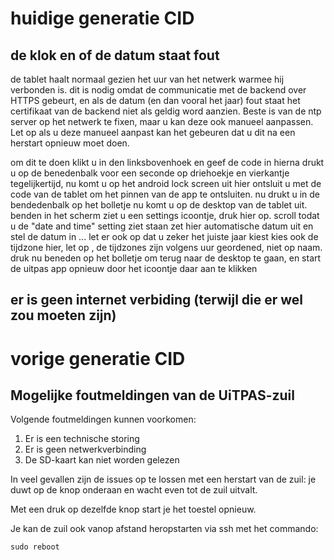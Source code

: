 ---
---
# huidige generatie CID 

## de klok en of de datum staat fout 
de tablet haalt normaal gezien het uur van het netwerk warmee hij verbonden is. 
dit is nodig omdat de communicatie met de backend over HTTPS gebeurt, en als de datum (en dan vooral het jaar) fout staat het certifikaat van de backend niet als geldig word aanzien. 
Beste is van de ntp server op het netwerk te fixen, maar u kan deze ook manueel aanpassen. 
Let op als u deze manueel aanpast kan het gebeuren dat u dit na een herstart opnieuw moet doen. 

om dit te doen klikt u in den linksbovenhoek en geef de code in 
hierna drukt u op de benedenbalk voor een seconde op driehoekje en vierkantje tegelijkertijd, nu komt u op het android lock screen uit 
hier ontsluit u met de code van de tablet om het pinnen van de app te ontsluiten. 
nu drukt u in de bendedenbalk op het bolletje 
nu komt u op de desktop van de tablet uit. 
benden in het scherm ziet u een settings icoontje, druk hier op. 
scroll todat u de "date and time" setting ziet staan 
zet hier automatische datum uit en stel de datum in ... let er ook op dat u zeker het juiste jaar kiest
kies ook de tijdzone hier, let op , de tijdzones zijn volgens uur geordened, niet op naam. 
druk nu beneden op het bolletje om terug naar de desktop te gaan, en start de uitpas app opnieuw door het icoontje daar aan te klikken





## er is geen internet verbiding (terwijl die er wel zou moeten zijn)  




# vorige generatie CID 
## Mogelijke foutmeldingen van de UiTPAS-zuil

Volgende foutmeldingen kunnen voorkomen:
1. Er is een technische storing
2. Er is geen netwerkverbinding
3. De SD-kaart kan niet worden gelezen

In veel gevallen zijn de issues op te lossen met een herstart van de zuil:
je duwt op de knop onderaan en wacht even tot de zuil uitvalt. 

Met een druk op dezelfde knop start je het toestel opnieuw.

Je kan de zuil ook vanop afstand heropstarten via ssh met het commando:

```
sudo reboot
```

